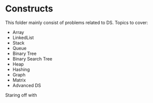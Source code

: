# Constructs

This folder mainly consist of problems related to DS.
Topics to cover:
* Array
* LinkedList
* Stack
* Queue
* Binary Tree
* Binary Search Tree
* Heap
* Hashing
* Graph 
* Matrix
* Advanced DS


Staring off with 
